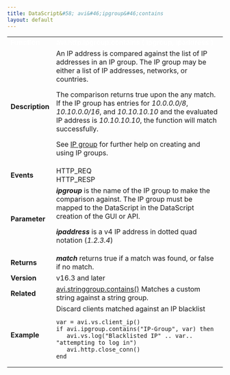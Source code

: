 ```yaml
---
title: DataScript&#58; avi&#46;ipgroup&#46;contains
layout: default
---
```

<table class="table table-hover table table-bordered table-hover">  
<tbody>         
<tr>   
<td><span style="color: white; font-size: medium;"><strong>Function</strong></span></td>
<td><span style="color: white;"><b>avi.http.ipgroup.contains ( ipgroup, ipaddress )</b></span></td>
</tr>
<tr>   
<td><span style="font-size: medium;"><strong>Description</strong></span></td>
<td>An IP address is compared against the list of IP addresses in an IP group.  The IP group may be either a list of IP addresses, networks, or countries.<p></p> <p>The comparison returns true upon the any match. If the IP group has entries for <em>10.0.0.0/8</em>, <em>10.10.0.0/16</em>, and <em>10.10.10.10</em> and the evaluated IP address is <em>10.10.10.10</em>, the function will match successfully.</p> <p>See <a href="/docs/17.1/templates-groups-ip-group/">IP group</a> for further help on creating and using IP groups.</p></td>
</tr>
<tr>   
<td><span style="font-size: medium;"><strong>Events</strong></span></td>
<td>HTTP_REQ<br> HTTP_RESP</td>
</tr>
<tr>   
<td><span style="font-size: medium;"><strong>Parameter</strong></span></td>
<td><strong><em>ipgroup </em></strong>is the name of the IP group to make the comparison against.  The IP group must be mapped to the DataScript in the DataScript creation of the GUI or API.<p></p> <p><strong><em>ipaddress </em></strong>is a v4 IP address in dotted quad notation (<em>1.2.3.4</em>)</p></td>
</tr>
<tr>   
<td><span style="font-size: medium;"><strong>Returns</strong></span></td>
<td><strong><em>match</em> </strong>returns true if a match was found, or false if no match.</td>
</tr>
<tr>   
<td><span style="font-size: medium;"><strong>Version</strong></span></td>
<td>v16.3 and later</td>
</tr>
<tr>   
<td><span style="font-size: medium;"><strong>Related</strong></span></td>
<td><a href="/docs/17.1/datascript-avi-stringgroup-contains/">avi.stringgroup.contains()</a><strong><em> </em></strong>Matches a custom string against a string group.</td>
</tr>
<tr>   
<td><span style="font-size: medium;"><strong>Example</strong></span></td>
<td>Discard clients matched against an IP blacklist<br> 
<!-- Crayon Syntax Highlighter v2.7.1 --> <pre><code class="language-lua">var = avi.vs.client_ip()
if avi.ipgroup.contains("IP-Group", var) then
   avi.vs.log("Blacklisted IP" .. var.. "attempting to log in")
   avi.http.close_conn()
end</code></pre> 
<!-- [Format Time: 0.0008 seconds] --></td>
</tr>
</tbody>
</table> 